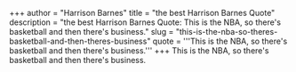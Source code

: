 +++
author = "Harrison Barnes"
title = "the best Harrison Barnes Quote"
description = "the best Harrison Barnes Quote: This is the NBA, so there's basketball and then there's business."
slug = "this-is-the-nba-so-theres-basketball-and-then-theres-business"
quote = '''This is the NBA, so there's basketball and then there's business.'''
+++
This is the NBA, so there's basketball and then there's business.
